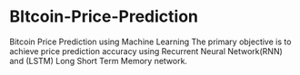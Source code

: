 # BItcoin-Price-Prediction
Bitcoin Price Prediction using Machine Learning
The primary objective is to achieve price prediction accuracy using Recurrent Neural Network(RNN) 
and (LSTM) Long Short Term Memory network.
